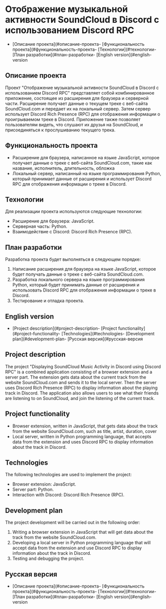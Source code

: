 # Отображение музыкальной активности SoundCloud в Discord с использованием Discord RPC

- [Описание проекта](#описание-проекта- [Функциональность проекта](#функциональность-проекта- [Технологии](#технологии- [План разработки](#план-разработки- [English version](#english-version<a name="описание-проекта"></a>
## Описание проекта
Проект "Отображение музыкальной активности SoundCloud в Discord с использованием Discord RPC" представляет собой комбинированное приложение, состоящее из расширения для браузера и серверной части. Расширение получает данные о текущем треке с веб-сайта SoundCloud.com и передает их на локальный сервер. Затем сервер использует Discord Rich Presence (RPC) для отображения информации о проигрываемом треке в Discord. Приложение также позволяет пользователям видеть, что слушают их друзья на SoundCloud, и присоединяться к прослушиванию текущего трека.

<a name="функциональность-проекта"></a>
## Функциональность проекта
- Расширение для браузера, написанное на языке JavaScript, которое получает данные о треке с веб-сайта SoundCloud.com, такие как название, исполнитель, длительность, обложка
- Локальный сервер, написанный на языке программирования Python, который принимает данные от расширения и использует Discord RPC для отображения информации о треке в Discord.

<a name="технологии"></a>
## Технологии
Для реализации проекта используются следующие технологии:
- Расширение для браузера: JavaScript.
- Серверная часть: Python.
- Взаимодействие с Discord: Discord Rich Presence (RPC).

<a name="план-разработки"></a>
## План разработки
Разработка проекта будет выполняться в следующем порядке:
1. Написание расширения для браузера на языке JavaScript, которое будет получать данные о треке с веб-сайта SoundCloud.com.
2. Разработка локального сервера на языке программирования Python, который будет принимать данные от расширения и использовать Discord RPC для отображения информации о треке в Discord.
3. Тестирование и отладка проекта.

<a name="english-version"></a>
## English version
- [Project description](#project-description- [Project functionality](#project-functionality- [Technologies](#technologies- [Development plan](#development-plan- [Русская версия](#русская-версия<a name="project-description"></a>
## Project description
The project "Displaying SoundCloud Music Activity in Discord using Discord RPC" is a combined application consisting of a browser extension and a server part. The extension gets data about the current track from the website SoundCloud.com and sends it to the local server. Then the server uses Discord Rich Presence (RPC) to display information about the playing track in Discord. The application also allows users to see what their friends are listening to on SoundCloud, and join the listening of the current track.

<a name="project-functionality"></a>
## Project functionality
- Browser extension, written in JavaScript, that gets data about the track from the website SoundCloud.com, such as title, artist, duration, cover
- Local server, written in Python programming language, that accepts data from the extension and uses Discord RPC to display information about the track in Discord.

<a name="technologies"></a>
## Technologies
The following technologies are used to implement the project:
- Browser extension: JavaScript.
- Server part: Python.
- Interaction with Discord: Discord Rich Presence (RPC).

<a name="development-plan"></a>
## Development plan
The project development will be carried out in the following order:
1. Writing a browser extension in JavaScript that will get data about the track from the website SoundCloud.com.
2. Developing a local server in Python programming language that will accept data from the extension and use Discord RPC to display information about the track in Discord.
3. Testing and debugging the project.

<a name="русская-версия"></a>
## Русская версия
- [Описание проекта](#описание-проекта- [Функциональность проекта](#функциональность-проекта- [Технологии](#технологии- [План разработки](#план-разработки- [English version](#english-version
